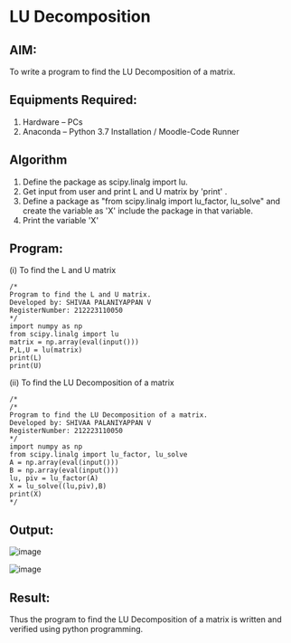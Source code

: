 # LU Decomposition 

## AIM:
To write a program to find the LU Decomposition of a matrix.

## Equipments Required:
1. Hardware – PCs
2. Anaconda – Python 3.7 Installation / Moodle-Code Runner

## Algorithm
1. Define the package as scipy.linalg import lu.
2. Get input from user and print L and U matrix by 'print' .
3. Define a package as "from scipy.linalg import lu_factor, lu_solve" and create the variable as 'X' include the package in that variable.
4. Print the variable 'X'

## Program:
(i) To find the L and U matrix
```
/*
Program to find the L and U matrix.
Developed by: SHIVAA PALANIYAPPAN V
RegisterNumber: 212223110050
*/
import numpy as np
from scipy.linalg import lu
matrix = np.array(eval(input()))
P,L,U = lu(matrix)
print(L)
print(U)
```
(ii) To find the LU Decomposition of a matrix
```
/*
/*
Program to find the LU Decomposition of a matrix.
Developed by: SHIVAA PALANIYAPPAN V
RegisterNumber: 212223110050
*/
import numpy as np
from scipy.linalg import lu_factor, lu_solve
A = np.array(eval(input()))
B = np.array(eval(input()))
lu, piv = lu_factor(A)
X = lu_solve((lu,piv),B)
print(X) 
*/
```

## Output:
![image](https://github.com/shivaa-palaniyappan/LU-Decomposition/assets/146915611/92377e5c-5919-409e-90fd-def95c19020a)

![image](https://github.com/shivaa-palaniyappan/LU-Decomposition/assets/146915611/ee1173ef-6153-4522-82e5-ebd0d7342a5a)


## Result:
Thus the program to find the LU Decomposition of a matrix is written and verified using python programming.

